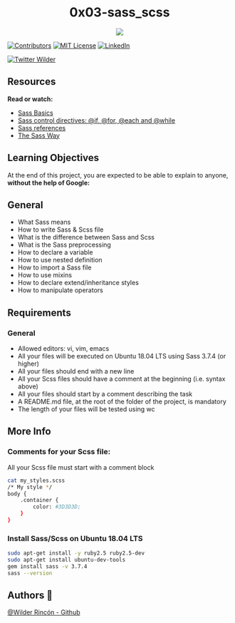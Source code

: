 <h1 align="center">0x03-sass_scss</h1>
<p align="center"> <img src = "https://holbertonintranet.s3.amazonaws.com/uploads/medias/2018/5/9936ba361a3962278900.jpg?X-Amz-Algorithm=AWS4-HMAC-SHA256&X-Amz-Credential=AKIARDDGGGOUWMNL5ANN%2F20210504%2Fus-east-1%2Fs3%2Faws4_request&X-Amz-Date=20210504T163037Z&X-Amz-Expires=86400&X-Amz-SignedHeaders=host&X-Amz-Signature=3c687912e74162ba1af2fbb2111527d0c04ff5c82e4f98ef1451bc8c8f6f39cb" /></p>

<!-- PROJECT SHIELDS -->
<!--
*** I'm using markdown "reference style" links for readability.
*** Reference links are enclosed in brackets [ ] instead of parentheses ( ).
*** See the bottom of this document for the declaration of the reference variables
*** for contributors-url, forks-url, etc. This is an optional, concise syntax you may use.
*** https://www.markdownguide.org/basic-syntax/#reference-style-links
-->
[![Contributors][contributors-shield]][contributors-url]
[![MIT License][license-shield]][license-url]
[![LinkedIn][linkedin-shield]][linkedin-url]

[![Twitter Wilder](https://img.shields.io/twitter/follow/WildsRincon?label=Wilder_Rincon&style=social)](https://twitter.com/WildsRincon)

## Resources
**Read or watch:**
- [Sass Basics](https://intranet.hbtn.io/rltoken/ayoQ7NtS8w7tZvyeqhkzsw)
- [Sass control directives: @if, @for, @each and @while](https://intranet.hbtn.io/rltoken/EFKD6L9vpV8XevFF4gppGg)
- [Sass references](https://intranet.hbtn.io/rltoken/P7jm16HEuQb1FxMqlajjFQ)
- [The Sass Way](https://intranet.hbtn.io/rltoken/hMS2SLlzrvpn5yPuoXolKw)

## Learning Objectives
At the end of this project, you are expected to be able to explain to anyone, **without the help of Google:**

## General
- What Sass means
- How to write Sass & Scss file
- What is the difference between Sass and Scss
- What is the Sass preprocessing
- How to declare a variable
- How to use nested definition
- How to import a Sass file
- How to use mixins
- How to declare extend/inheritance styles
- How to manipulate operators

## Requirements
### General
- Allowed editors: vi, vim, emacs
- All your files will be executed on Ubuntu 18.04 LTS using Sass 3.7.4 (or higher)
- All your files should end with a new line
- All your Scss files should have a comment at the beginning (i.e. syntax above)
- All your files should start by a comment describing the task
- A README.md file, at the root of the folder of the project, is mandatory
- The length of your files will be tested using wc

## More Info
### Comments for your Scss file:
All your Scss file must start with a comment block
```bash
cat my_styles.scss
/* My style */
body {
    .container {
        color: #3D3D3D;
    }
}
```
### Install Sass/Scss on Ubuntu 18.04 LTS
```bash
sudo apt-get install -y ruby2.5 ruby2.5-dev
sudo apt-get install ubuntu-dev-tools
gem install sass -v 3.7.4
sass --version
```


## Authors :busts_in_silhouette: 
[@Wilder Rincón - Github](https://github.com/wildcox80)

<!-- MARKDOWN LINKS & IMAGES -->
<!-- https://www.markdownguide.org/basic-syntax/#reference-style-links -->
[contributors-shield]: https://img.shields.io/github/contributors/wildcox80/holberton-system_engineering-devops.svg?style=plastic
[contributors-url]: https://github.com/wildcox80/holberton-system_engineering-devops/graphs/contributors
[license-shield]: https://img.shields.io/github/license/wildcox80/holberton-system_engineering-devops.svg?style=plastic
[license-url]: https://github.com/wildcox80/holberton-system_engineering-devops/blob/master/LICENSE.md
[linkedin-shield]: https://img.shields.io/badge/-LinkedIn-black.svg?style=plastic&logo=linkedin&colorB=555
[linkedin-url]: https://www.linkedin.com/in/wildsrincon
